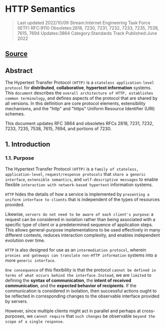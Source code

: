 # HTTP Semantics

> Last updated 2022/10/09
> Stream:Internet Engineering Task Force (IETF)
> RFC:9110
> Obsoletes:2818, 7230, 7231, 7232, 7233, 7235, 7538, 7615, 7694
> Updates:3864
> Category:Standards Track
> Published:June 2022

## [Source](https://www.rfc-editor.org/rfc/rfc9110)

## Abstract

The Hypertext Transfer Protocol `(HTTP)` is a `stateless application-level protocol` for **distributed**, **collaborative**, **hypertext information** systems. This `document` describes the `overall architecture of HTTP, establishes common terminology`, and defines aspects of the protocol that are shared by all versions. In this definition are core protocol elements, extensibility mechanisms, and the "http" and "https" Uniform Resource Identifier (URI) schemes.

This document updates RFC 3864 and obsoletes RFCs 2818, 7231, 7232, 7233, 7235, 7538, 7615, 7694, and portions of 7230.

## 1. Introduction

### 1.1. Purpose

The Hypertext Transfer Protocol `(HTTP)` is a `family of stateless, application-level`, `request/response protocols` that `share a generic interface`, `extensible semantics`, and `self-descriptive messages` to enable flexible `interaction with network-based hypertext` information systems.

`HTTP` hides the details of how a service is implemented by `presenting a uniform interface to clients` that is independent of the types of resources provided.

Likewise, `servers do not need to be aware of each client's purpose`: a request can be considered in isolation rather than being associated with a specific type of client or a predetermined sequence of application steps. This allows general-purpose implementations to be used effectively in many different contexts, reduces interaction complexity, and enables independent evolution over time.

`HTTP` is also designed for use as an `intermediation protocol`, wherein `proxies and gateways can translate non-HTTP information` systems into a more `generic interface`.

`One consequence` of this flexibility is that the protocol `cannot be defined in terms of what occurs behind the interface`. `Instead`, we are `limited` to defining the **syntax of communication**, the **intent of received communication**, and the **expected behavior of recipients**. If the communication is considered in isolation, then successful actions ought to be reflected in corresponding changes to the observable interface provided by servers.

However, since multiple clients might act in parallel and perhaps at cross-purposes, we `cannot require` that `such changes` be observable `beyond the scope of a single response`.
